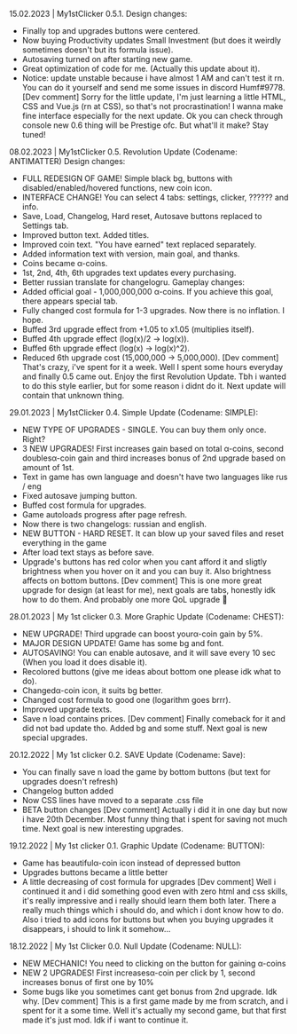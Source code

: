 15.02.2023 | My1stClicker 0.5.1.
Design changes:
- Finally top and upgrades buttons were centered.
- Now buying Productivity updates Small Investment (but does it weirdly sometimes doesn't but its formula issue).
- Autosaving turned on after starting new game.
- Great optimization of code for me. (Actually this update about it).
- Notice: update unstable because i have almost 1 AM and can't test it rn. You can do it yourself and send me some issues in discord Humf#9778.
[Dev comment]
Sorry for the little update, I'm just learning a little HTML, CSS and Vue.js (rn at CSS), so that's not procrastination! I wanna make fine interface especially for the next update. Ok you can check through console new 0.6 thing will be Prestige ofc. But what'll it make? Stay tuned!

08.02.2023 | My1stClicker 0.5. Revolution Update (Codename: ANTIMATTER)
Design changes:
- FULL REDESIGN OF GAME! Simple black bg, buttons with disabled/enabled/hovered functions, new coin icon.
- INTERFACE CHANGE! You can select 4 tabs: settings, clicker, ?????? and info.
- Save, Load, Changelog, Hard reset, Autosave buttons replaced to Settings tab.
- Improved button text. Added titles.
- Improved coin text. "You have earned" text replaced separately.
- Added information text with version, main goal, and thanks.
- Coins became α-coins.
- 1st, 2nd, 4th, 6th upgrades text updates every purchasing.
- Better russian translate for changelogru.
Gameplay changes:
- Added official goal - 1,000,000,000 α-coins. If you achieve this goal, there appears special tab.
- Fully changed cost formula for 1-3 upgrades. Now there is no inflation. I hope.
- Buffed 3rd upgrade effect from +1.05 to x1.05 (multiplies itself).
- Buffed 4th upgrade effect (log(x)/2 -> log(x)).
- Buffed 6th upgrade effect (log(x) -> log(x)^2).
- Reduced 6th upgrade cost (15,000,000 -> 5,000,000).
[Dev comment]
That's crazy, i've spent for it a week. Well I spent some hours everyday and finally 0.5 came out. Enjoy the first Revolution Update. Tbh i wanted to do this style earlier, but for some reason i didnt do it. Next update will contain that unknown thing.

29.01.2023 | My1stClicker 0.4. Simple Update (Codename: SIMPLE):
- NEW TYPE OF UPGRADES - SINGLE. You can buy them only once. Right?
- 3 NEW UPGRADES! First increases gain based on total α-coins, second doublesα-coin gain and third increases bonus of 2nd upgrade based on amount of 1st.
- Text in game has own language and doesn't have two languages like rus / eng
- Fixed autosave jumping button.
- Buffed cost formula for upgrades.
- Game autoloads progress after page refresh.
- Now there is two changelogs: russian and english. 
- NEW BUTTON - HARD RESET. It can blow up your saved files and reset everything in the game
- After load text stays as before save.
- Upgrade's buttons has red color when you cant afford it and sligtly brightness when you hover on it and you can buy it. Also brightness affects on bottom buttons.
[Dev comment]
This is one more great upgrade for design (at least for me), next goals are tabs, honestly idk how to do them. And probably one more QoL upgrade :eyes:

28.01.2023 | My 1st clicker 0.3. More Graphic Update (Codename: CHEST):
- NEW UPGRADE! Third upgrade can boost yourα-coin gain by 5%.
- MAJOR DESIGN UPDATE! Game has some bg and font.
- AUTOSAVING! You can enable autosave, and it will save every 10 sec (When you load it does disable it).
- Recolored buttons (give me ideas about bottom one please idk what to do).
- Changedα-coin icon, it suits bg better.
- Changed cost formula to good one (logarithm goes brrr).
- Improved upgrade texts.
- Save n load contains prices.
[Dev comment]
Finally comeback for it and did not bad update tho. Added bg and some stuff. Next goal is new special upgrades.

20.12.2022 | My 1st clicker 0.2. SAVE Update (Codename: Save):
- You can finally save n load the game by bottom buttons (but text for upgrades doesn't refresh)
- Changelog button added
- Now CSS lines have moved to a separate .css file
- BETA button changes 
[Dev comment]
Actually i did it in one day but now i have 20th December. Most funny thing that i spent for saving not much time. Next goal is new interesting upgrades.

19.12.2022 | My 1st clicker 0.1. Graphic Update (Codename: BUTTON):
- Game has beautifulα-coin icon instead of depressed button
- Upgrades buttons became a little better
- A little decreasing of cost formula for upgrades
[Dev comment]
Well i continued it and i did something good even with zero html and css skills, it's really impressive and i really should learn them both later.
There a really much things which i should do, and which i dont know how to do. Also i tried to add icons for buttons but when you buying upgrades it disappears, i should to link it somehow...

18.12.2022 | My 1st Clicker 0.0. Null Update (Codename: NULL):
- NEW MECHANIC! You need to clicking on the button for gaining α-coins
- NEW 2 UPGRADES! First increasesα-coin per click by 1, second increases bonus of first one by 10%
- Some bugs like you sometimes cant get bonus from 2nd upgrade. Idk why.
[Dev comment]
This is a first game made by me from scratch, and i spent for it a some time. Well it's actually my second game, but that first made it's just mod.
Idk if i want to continue it.
